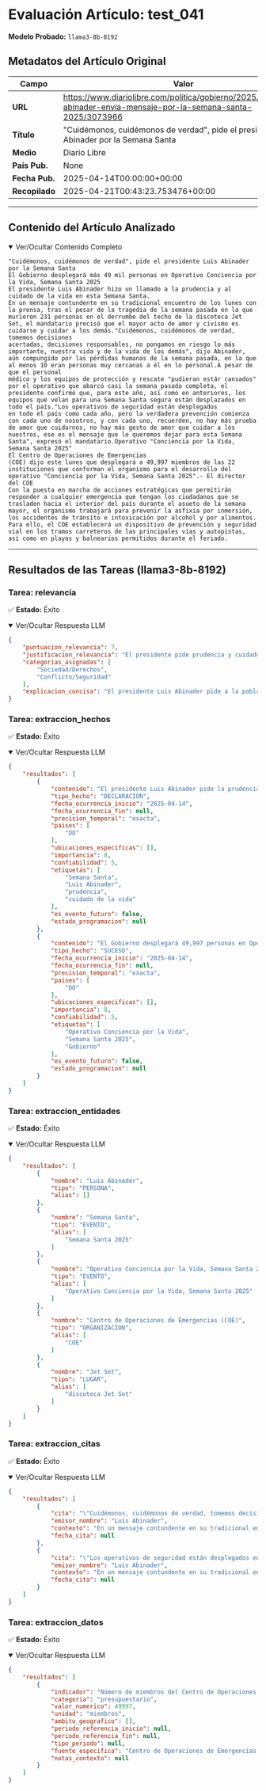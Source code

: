 # Evaluación Artículo: test_041
**Modelo Probado:** `llama3-8b-8192`

## Metadatos del Artículo Original

| Campo          | Valor                                      |
|----------------|--------------------------------------------|
| **URL**        | https://www.diariolibre.com/politica/gobierno/2025/04/14/luis-abinader-envia-mensaje-por-la-semana-santa-2025/3073966           |
| **Título**     | "Cuidémonos, cuidémonos de verdad", pide el presidente Luis Abinader por la Semana Santa       |
| **Medio**      | Diario Libre         |
| **País Pub.**  | None |
| **Fecha Pub.** | 2025-04-14T00:00:00+00:00 |
| **Recopilado** | 2025-04-21T00:43:23.753476+00:00 |

---

## Contenido del Artículo Analizado

<details open>
<summary>Ver/Ocultar Contenido Completo</summary>

```text
"Cuidémonos, cuidémonos de verdad", pide el presidente Luis Abinader por la Semana Santa
El Gobierno desplegará más 49 mil personas en Operativo Conciencia por la Vida, Semana Santa 2025
El presidente Luis Abinader hizo un llamado a la prudencia y al cuidado de la vida en esta Semana Santa.
En un mensaje contundente en su tradicional encuentro de los lunes con la prensa, tras el pesar de la tragedia de la semana pasada en la que murieron 231 personas en el derrumbe del techo de la discoteca Jet Set, el mandatario precisó que el mayor acto de amor y civismo es cuidarse y cuidar a los demás."Cuidémonos, cuidémonos de verdad, tomemos decisiones
acertadas, decisiones responsables, no pongamos en riesgo lo más importante, nuestra vida y de la vida de los demás", dijo Abinader, aún compungido por las pérdidas humanas de la semana pasada, en la que al menos 10 eran personas muy cercanas a él en lo personal.A pesar de que el personal
médico y los equipos de protección y rescate "pudieran estár cansados" por el operativo que abarcó casi la semana pasada completa, el presidente confirmó que, para este año, así como en anteriores, los equipos que velan para una Semana Santa segura están desplazados en todo el país."Los operativos de seguridad están desplegados
en todo el país como cada año, pero la verdadera prevención comienza con cada uno de nosotros, y con cada uno, recuerden, no hay más prueba de amor que cuidarnos, no hay más gesto de amor que cuidar a los nuestros, ese es el mensaje que le queremos dejar para esta Semana Santa", expresó el mandatario.Operativo "Conciencia por la Vida, Semana Santa 2025"
El Centro de Operaciones de Emergencias
(COE) dijo este lunes que desplegará a 49,997 miembros de las 22 instituciones que conforman el organismo para el desarrollo del operativo "Conciencia por la Vida, Semana Santa 2025".- El director del COE
Con la puesta en marcha de acciones estratégicas que permitirán responder a cualquier emergencia que tengan los ciudadanos que se trasladen hacia el interior del país durante el asueto de la semana mayor, el organismo trabajará para prevenir la asfixia por inmersión, los accidentes de tránsito e intoxicación por alcohol y por alimentos.
Para ello, el COE establecerá un dispositivo de prevención y seguridad vial en los tramos carreteros de las principales vías y autopistas, así como en playas y balnearios permitidos durante el feriado.
```
</details>

---

## Resultados de las Tareas (llama3-8b-8192)

### Tarea: relevancia

✅ **Estado:** Éxito


<details open>
<summary>Ver/Ocultar Respuesta LLM</summary>

```json
{
    "puntuacion_relevancia": 7,
    "justificacion_relevancia": "El presidente pide prudencia y cuidado en Semana Santa después de una tragedia",
    "categorias_asignadas": [
        "Sociedad/Derechos",
        "Conflicto/Seguridad"
    ],
    "explicacion_concisa": "El presidente Luis Abinader pide a la población que se cuiden y cuiden a los demás en Semana Santa, después de una tragedia en la que murieron 231 personas. El gobierno desplegará 49,997 personas para garantizar la seguridad durante la Semana Santa."
}
```
</details>


### Tarea: extraccion_hechos

✅ **Estado:** Éxito


<details open>
<summary>Ver/Ocultar Respuesta LLM</summary>

```json
{
    "resultados": [
        {
            "contenido": "El presidente Luis Abinader pide la prudencia y el cuidado de la vida en la Semana Santa.",
            "tipo_hecho": "DECLARACION",
            "fecha_ocurrencia_inicio": "2025-04-14",
            "fecha_ocurrencia_fin": null,
            "precision_temporal": "exacta",
            "paises": [
                "DO"
            ],
            "ubicaciones_especificas": [],
            "importancia": 8,
            "confiabilidad": 5,
            "etiquetas": [
                "Semana Santa",
                "Luis Abinader",
                "prudencia",
                "cuidado de la vida"
            ],
            "es_evento_futuro": false,
            "estado_programacion": null
        },
        {
            "contenido": "El Gobierno desplegará 49,997 personas en Operativo Conciencia por la Vida, Semana Santa 2025.",
            "tipo_hecho": "SUCESO",
            "fecha_ocurrencia_inicio": "2025-04-14",
            "fecha_ocurrencia_fin": null,
            "precision_temporal": "exacta",
            "paises": [
                "DO"
            ],
            "ubicaciones_especificas": [],
            "importancia": 8,
            "confiabilidad": 5,
            "etiquetas": [
                "Operativo Conciencia por la Vida",
                "Semana Santa 2025",
                "Gobierno"
            ],
            "es_evento_futuro": false,
            "estado_programacion": null
        }
    ]
}
```
</details>


### Tarea: extraccion_entidades

✅ **Estado:** Éxito


<details open>
<summary>Ver/Ocultar Respuesta LLM</summary>

```json
{
    "resultados": [
        {
            "nombre": "Luis Abinader",
            "tipo": "PERSONA",
            "alias": []
        },
        {
            "nombre": "Semana Santa",
            "tipo": "EVENTO",
            "alias": [
                "Semana Santa 2025"
            ]
        },
        {
            "nombre": "Operativo Conciencia por la Vida, Semana Santa 2025",
            "tipo": "EVENTO",
            "alias": [
                "Operativo Conciencia por la Vida, Semana Santa 2025"
            ]
        },
        {
            "nombre": "Centro de Operaciones de Emergencias (COE)",
            "tipo": "ORGANIZACION",
            "alias": [
                "COE"
            ]
        },
        {
            "nombre": "Jet Set",
            "tipo": "LUGAR",
            "alias": [
                "discoteca Jet Set"
            ]
        }
    ]
}
```
</details>


### Tarea: extraccion_citas

✅ **Estado:** Éxito


<details open>
<summary>Ver/Ocultar Respuesta LLM</summary>

```json
{
    "resultados": [
        {
            "cita": "\"Cuidémonos, cuidémonos de verdad, tomemos decisiones acertadas, decisiones responsables, no pongamos en riesgo lo más importante, nuestra vida y de la vida de los demás\"",
            "emisor_nombre": "Luis Abinader",
            "contexto": "En un mensaje contundente en su tradicional encuentro de los lunes con la prensa, tras el pesar de la tragedia de la semana pasada en la que murieron 231 personas en el derrumbe del techo de la discoteca Jet Set",
            "fecha_cita": null
        },
        {
            "cita": "\"Los operativos de seguridad están desplegados en todo el país como cada año, pero la verdadera prevención comienza con cada uno de nosotros, y con cada uno, recuerden, no hay más prueba de amor que cuidarnos, no hay más gesto de amor que cuidar a los nuestros\"",
            "emisor_nombre": "Luis Abinader",
            "contexto": "En un mensaje contundente en su tradicional encuentro de los lunes con la prensa, tras el pesar de la tragedia de la semana pasada en la que murieron 231 personas en el derrumbe del techo de la discoteca Jet Set",
            "fecha_cita": null
        }
    ]
}
```
</details>


### Tarea: extraccion_datos

✅ **Estado:** Éxito


<details open>
<summary>Ver/Ocultar Respuesta LLM</summary>

```json
{
    "resultados": [
        {
            "indicador": "Número de miembros del Centro de Operaciones de Emergencias (COE) desplegados para el operativo 'Conciencia por la Vida, Semana Santa 2025'",
            "categoria": "presupuestario",
            "valor_numerico": 49997,
            "unidad": "miembros",
            "ambito_geografico": [],
            "periodo_referencia_inicio": null,
            "periodo_referencia_fin": null,
            "tipo_periodo": null,
            "fuente_especifica": "Centro de Operaciones de Emergencias (COE)",
            "notas_contexto": null
        }
    ]
}
```
</details>
